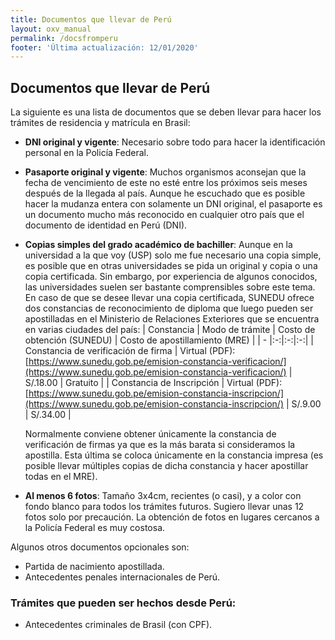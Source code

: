 ```yaml
---
title: Documentos que llevar de Perú
layout: oxv_manual
permalink: /docsfromperu
footer: 'Última actualización: 12/01/2020'
---
```


## Documentos que llevar de Perú

La siguiente es una lista de documentos que se deben llevar para hacer los trámites de residencia y matrícula en Brasil:

* **DNI original y vigente**: Necesario sobre todo para hacer la identificación personal en la Policía Federal.
* **Pasaporte original y vigente**: Muchos organismos aconsejan que la fecha de vencimiento de este no esté entre los próximos seis meses después de la llegada al país. Aunque he escuchado que es posible hacer la mudanza entera con solamente un DNI original, el pasaporte es un documento mucho más reconocido en cualquier otro país que el documento de identidad en Perú (DNI).
* **Copias simples del grado académico de bachiller**: Aunque en la universidad a la que voy (USP) solo me fue necesario una copia simple, es posible que en otras universidades se pida un original y copia o una copia certificada. Sin embargo, por experiencia de algunos conocidos, las universidades suelen ser bastante comprensibles sobre este tema. En caso de que se desee llevar una copia certificada, SUNEDU ofrece dos constancias de reconocimiento de diploma que luego pueden ser apostilladas en el Ministerio de Relaciones Exteriores que se encuentra en varias ciudades del país:
	| Constancia | Modo de trámite | Costo de obtención (SUNEDU) | Costo de apostillamiento (MRE) |
	| - |:-:|:-:|:-:|
	| Constancia de verificación de firma | Virtual (PDF): [https://www.sunedu.gob.pe/emision-constancia-verificacion/](https://www.sunedu.gob.pe/emision-constancia-verificacion/) | S/.18.00 | Gratuito |
	| Constancia de Inscripción | Virtual (PDF): [https://www.sunedu.gob.pe/emision-constancia-inscripcion/](https://www.sunedu.gob.pe/emision-constancia-inscripcion/) | S/.9.00 | S/.34.00 |

	Normalmente conviene obtener únicamente la constancia de verificación de firmas ya que es la más barata si consideramos la apostilla. Esta última se coloca únicamente en la constancia impresa (es posible llevar múltiples copias de dicha constancia y hacer apostillar todas en el MRE).

* **Al menos 6 fotos**: Tamaño 3x4cm, recientes (o casi), y a color con fondo blanco para todos los trámites futuros. Sugiero llevar unas 12 fotos solo por precaución. La obtención de fotos en lugares cercanos a la Policía Federal es muy costosa.

Algunos otros documentos opcionales son:

* Partida de nacimiento apostillada.
* Antecedentes penales internacionales de Perú.

### Trámites que pueden ser hechos desde Perú:

* Antecedentes criminales de Brasil (con CPF).